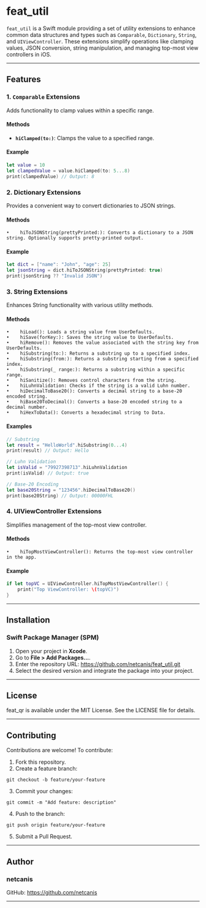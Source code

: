 # feat_util

`feat_util` is a Swift module providing a set of utility extensions to enhance common data structures and types such as `Comparable`, `Dictionary`, `String`, and `UIViewController`. These extensions simplify operations like clamping values, JSON conversion, string manipulation, and managing top-most view controllers in iOS.

---

## Features

### 1. `Comparable` Extensions
Adds functionality to clamp values within a specific range.

#### Methods
- **`hiClamped(to:)`**: Clamps the value to a specified range.

#### Example
```swift
let value = 10
let clampedValue = value.hiClamped(to: 5...8)
print(clampedValue) // Output: 8
```

### 2. Dictionary Extensions
Provides a convenient way to convert dictionaries to JSON strings.

#### Methods
    •    hiToJSONString(prettyPrinted:): Converts a dictionary to a JSON string. Optionally supports pretty-printed output.

#### Example
```swift
let dict = ["name": "John", "age": 25]
let jsonString = dict.hiToJSONString(prettyPrinted: true)
print(jsonString ?? "Invalid JSON")
```

### 3. String Extensions
Enhances String functionality with various utility methods.

#### Methods
    •    hiLoad(): Loads a string value from UserDefaults.
    •    hiSave(forKey:): Saves the string value to UserDefaults.
    •    hiRemove(): Removes the value associated with the string key from UserDefaults.
    •    hiSubstring(to:): Returns a substring up to a specified index.
    •    hiSubstring(from:): Returns a substring starting from a specified index.
    •    hiSubstring(_ range:): Returns a substring within a specific range.
    •    hiSanitize(): Removes control characters from the string.
    •    hiLuhnValidation: Checks if the string is a valid Luhn number.
    •    hiDecimalToBase20(): Converts a decimal string to a base-20 encoded string.
    •    hiBase20ToDecimal(): Converts a base-20 encoded string to a decimal number.
    •    hiHexToData(): Converts a hexadecimal string to Data.

#### Examples
```swift
// Substring
let result = "HelloWorld".hiSubstring(0...4)
print(result) // Output: Hello

// Luhn Validation
let isValid = "79927398713".hiLuhnValidation
print(isValid) // Output: true

// Base-20 Encoding
let base20String = "123456".hiDecimalToBase20()
print(base20String) // Output: 00000FHL
```

### 4. UIViewController Extensions

Simplifies management of the top-most view controller.

#### Methods
    •    hiTopMostViewController(): Returns the top-most view controller in the app.

#### Example
```swift
if let topVC = UIViewController.hiTopMostViewController() {
    print("Top ViewController: \(topVC)")
}
```

---

## **Installation**

### **Swift Package Manager (SPM)**

1. Open your project in **Xcode**.
2. Go to **File > Add Packages...**.
3. Enter the repository URL:  https://github.com/netcanis/feat_util.git
4. Select the desired version and integrate the package into your project.

---

## **License**

feat_qr is available under the MIT License. See the LICENSE file for details.

---

## **Contributing**

Contributions are welcome! To contribute:

1. Fork this repository.
2. Create a feature branch:
```
git checkout -b feature/your-feature
```
3. Commit your changes:
```
git commit -m "Add feature: description"
```
4. Push to the branch:
```
git push origin feature/your-feature
```
5. Submit a Pull Request.

---

## **Author**

### **netcanis**
GitHub: https://github.com/netcanis

---
